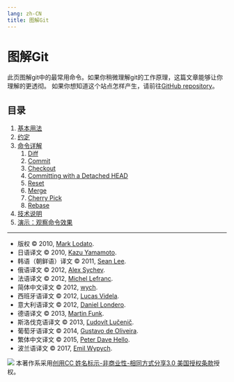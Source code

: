 ```yaml
---
lang: zh-CN
title: 图解Git
---
```


# 图解Git

此页图解git中的最常用命令。如果你稍微理解git的工作原理，这篇文章能够让你理解的更透彻。
如果你想知道这个站点怎样产生，请前往[GitHub
repository](http://github.com/MarkLodato/visual-git-guide)。

## 目录

1.  [基本用法](1-basic-usage.md)
2.  [约定](2-conventions.md)
3.  [命令详解](3-commands.md)
    1.  [Diff](3-commands.md#diff)
    2.  [Commit](3-commands.md#commit)
    3.  [Checkout](3-commands.md#checkout)
    4.  [Committing with a Detached HEAD](3-commands.md#detached)
    5.  [Reset](3-commands.md#reset)
    6.  [Merge](3-commands.md#merge)
    7.  [Cherry Pick](3-commands.md#cherry-pick)
    8.  [Rebase](3-commands.md#rebase)
4.  [技术说明](4-technical-notes.md)
5.  [演示：观察命令效果](5-walkthrough.md)

---

- 版权 © 2010, [Mark Lodato](mailto:lodatom@gmail.com).
- 日语译文 © 2010, [Kazu Yamamoto](http://github.com/kazu-yamamoto).
- 韩语（朝鲜语）译文 © 2011, [Sean Lee](mailto:sean@weaveus.com).
- 俄语译文 © 2012, [Alex Sychev](mailto:alex@sychev.com).
- 法语译文 © 2012, [Michel Lefranc](mailto:michel.lefranc@gmail.com).
- 简体中文译文 © 2012, [wych](mailto:ellrywych@gmail.com).
- 西班牙语译文 © 2012, [Lucas Videla](http://www.delucas.com.ar).
- 意大利语译文 © 2012, [Daniel Londero](mailto:daniel.londero@gmail.com).
- 德语译文 © 2013, [Martin Funk](mailto:mafulafunk@gmail.com).
- 斯洛伐克语译文 © 2013, [Ľudovít Lučenič](https://github.com/llucenic).
- 葡萄牙语译文 © 2014, [Gustavo de Oliveira](mailto:goliveira5d@gmail.com).
- 繁体中文译文 © 2015, [Peter Dave Hello](https://github.com/PeterDaveHello).
- 波兰语译文 © 2017, [Emil Wypych](mailto:wypychemil@gmail.com).

[![](../../images/visual-git-guide/https://i.creativecommons.org/l/by-nc-sa/3.0/us/80x15.png)](https://creativecommons.org/licenses/by-nc-sa/3.0/us/)
本著作系采用[创用CC 姓名标示-非商业性-相同方式分享3.0
美国授权条款](https://creativecommons.org/licenses/by-nc-sa/3.0/us/)授权。
